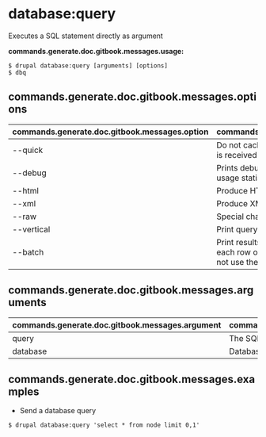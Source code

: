 # database:query
Executes a SQL statement directly as argument

**commands.generate.doc.gitbook.messages.usage:**
```
$ drupal database:query [arguments] [options]
$ dbq  
```

## commands.generate.doc.gitbook.messages.options
commands.generate.doc.gitbook.messages.option | commands.generate.doc.gitbook.messages.details
-------|-------------
--quick | Do not cache each query result, print each row as it is received
--debug | Prints debugging information and memory and CPU usage statistics when the program exits
--html | Produce HTML output
--xml | Produce XML output
--raw | Special characters are not escaped in the output.
--vertical | Print query output rows vertically
--batch | Print results using tab as the column separator, with each row on a new line. With this option, mysql does not use the history file

## commands.generate.doc.gitbook.messages.arguments
commands.generate.doc.gitbook.messages.argument | commands.generate.doc.gitbook.messages.details
---------|-------------
query | The SQL statement to execute
database | Database key from settings.php

## commands.generate.doc.gitbook.messages.examples
* Send a database query
```
$ drupal database:query 'select * from node limit 0,1'

```
